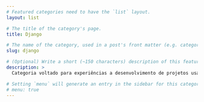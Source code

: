 ```yaml
---
# Featured categories need to have the `list` layout.
layout: list

# The title of the category's page.
title: Django

# The name of the category, used in a post's front matter (e.g. category: <slug>).
slug: django

# (Optional) Write a short (~150 characters) description of this featured category.
description: >
  Categoria voltado para experiências a desenvolvimento de projetos usando Django

# Setting `menu` will generate an entry in the sidebar for this category.
# menu: true
---
```

